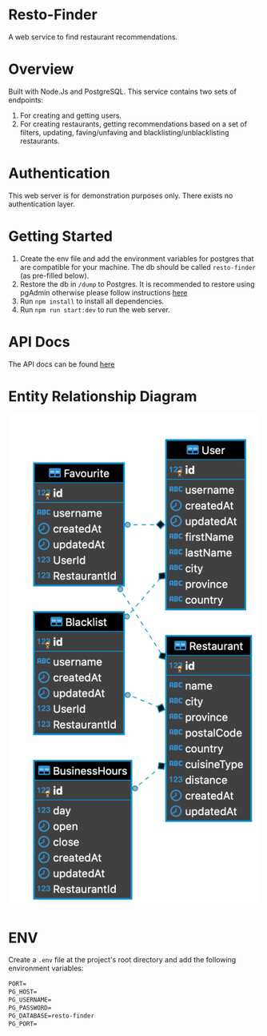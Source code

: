 # Resto-Finder

A web service to find restaurant recommendations.

# Overview

Built with Node.Js and PostgreSQL. This service contains two sets of endpoints:

1. For creating and getting users.
2. For creating restaurants, getting recommendations based on a set of filters, updating, faving/unfaving and blacklisting/unblacklisting restaurants.

# Authentication

This web server is for demonstration purposes only. There exists no authentication layer.

# Getting Started

1. Create the env file and add the environment variables for postgres that are compatible for your machine. The db should be called `resto-finder` (as pre-filled below).
2. Restore the db in `/dump` to Postgres. It is recommended to restore using pgAdmin otherwise please follow instructions [here](https://stackoverflow.com/questions/2732474/restore-a-postgres-backup-file-using-the-command-line)
3. Run `npm install` to install all dependencies.
4. Run `npm run start:dev` to run the web server.

# API Docs

The API docs can be found [here](https://documenter.getpostman.com/view/5644120/SzzdD1Mr?version=latest)

# Entity Relationship Diagram

![alt text](resto_finder_erd.png)

# ENV

Create a `.env` file at the project's root directory and add the following environment variables:

```
PORT=
PG_HOST=
PG_USERNAME=
PG_PASSWORD=
PG_DATABASE=resto-finder
PG_PORT=
```
